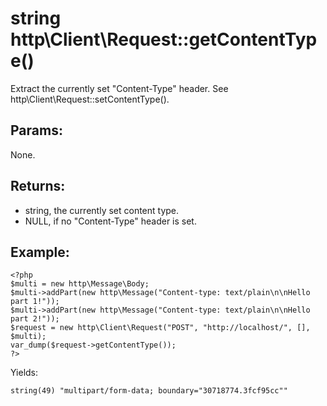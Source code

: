 # string http\Client\Request::getContentType()

Extract the currently set "Content-Type" header.
See http\Client\Request::setContentType().

## Params:

None.

## Returns:

* string, the currently set content type.
* NULL, if no "Content-Type" header is set.

## Example:

    <?php
    $multi = new http\Message\Body;
    $multi->addPart(new http\Message("Content-type: text/plain\n\nHello part 1!"));
    $multi->addPart(new http\Message("Content-type: text/plain\n\nHello part 2!"));
    $request = new http\Client\Request("POST", "http://localhost/", [], $multi);
    var_dump($request->getContentType());
    ?>

Yields:

    string(49) "multipart/form-data; boundary="30718774.3fcf95cc""
